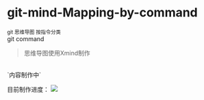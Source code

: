 # git-mind-Mapping-by-command
<small>git 思维导图 按指令分类</small>
<br/>
git command
<br/>
> 思维导图使用Xmind制作

<br/>
`内容制作中`
<br/>

目前制作进度：
<img src="https://github.com/Kuri-su/git-mind-Mapping-by-command/blob/master/git.png" />
